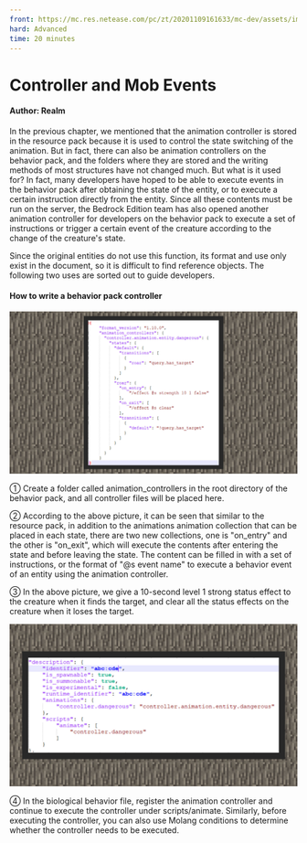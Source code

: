 ```yaml
--- 
front: https://mc.res.netease.com/pc/zt/20201109161633/mc-dev/assets/img/2_1.5731dfa4.png 
hard: Advanced 
time: 20 minutes 
--- 
```

# Controller and Mob Events 


#### Author: Realm 

In the previous chapter, we mentioned that the animation controller is stored in the resource pack because it is used to control the state switching of the animation. But in fact, there can also be animation controllers on the behavior pack, and the folders where they are stored and the writing methods of most structures have not changed much. But what is it used for? In fact, many developers have hoped to be able to execute events in the behavior pack after obtaining the state of the entity, or to execute a certain instruction directly from the entity. Since all these contents must be run on the server, the Bedrock Edition team has also opened another animation controller for developers on the behavior pack to execute a set of instructions or trigger a certain event of the creature according to the change of the creature's state. 

Since the original entities do not use this function, its format and use only exist in the document, so it is difficult to find reference objects. The following two uses are sorted out to guide developers. 



#### How to write a behavior pack controller 

![](./images/2_1.png) 

① Create a folder called animation_controllers in the root directory of the behavior pack, and all controller files will be placed here. 

② According to the above picture, it can be seen that similar to the resource pack, in addition to the animations animation collection that can be placed in each state, there are two new collections, one is "on_entry" and the other is "on_exit", which will execute the contents after entering the state and before leaving the state. The content can be filled in with a set of instructions, or the format of "@s event name" to execute a behavior event of an entity using the animation controller. 

③ In the above picture, we give a 10-second level 1 strong status effect to the creature when it finds the target, and clear all the status effects on the creature when it loses the target.

![](./images/2_2.png) 

④ In the biological behavior file, register the animation controller and continue to execute the controller under scripts/animate. Similarly, before executing the controller, you can also use Molang conditions to determine whether the controller needs to be executed.